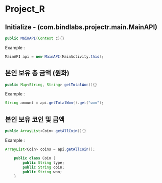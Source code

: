 # Project_R

## Initialize - (com.bindlabs.projectr.main.MainAPI)
```java
public MainAPI(Context c){}
```
Example : 
```java
MainAPI api = new MainAPI(MainActivity.this);
```


## 본인 보유 총 금액 (원화)
```java
public Map<String, String> getTotalWon(){}
```
Example : 
```java
String amount = api.getTotalWon().get("won");
```


## 본인 보유 코인 및 금액
```java
public ArrayList<Coin> getAllCoin(){}
```
Example : 
```java
ArrayList<Coin> coins = api.getAllCoin();

    public class Coin {
        public String type;
        public String coin;
        public String won;
    }
```
